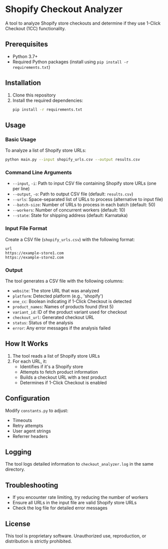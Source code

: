 # Shopify Checkout Analyzer

A tool to analyze Shopify store checkouts and determine if they use 1-Click Checkout (1CC) functionality.

## Prerequisites

- Python 3.7+
- Required Python packages (install using `pip install -r requirements.txt`)

## Installation

1. Clone this repository
2. Install the required dependencies:
   ```bash
   pip install -r requirements.txt
   ```

## Usage

### Basic Usage

To analyze a list of Shopify store URLs:

```bash
python main.py --input shopify_urls.csv --output results.csv
```

### Command Line Arguments

- `--input`, `-i`: Path to input CSV file containing Shopify store URLs (one per line)
- `--output`, `-o`: Path to output CSV file (default: `results.csv`)
- `--urls`: Space-separated list of URLs to process (alternative to input file)
- `--batch-size`: Number of URLs to process in each batch (default: 50)
- `--workers`: Number of concurrent workers (default: 10)
- `--state`: State for shipping address (default: Karnataka)

### Input File Format

Create a CSV file (`shopify_urls.csv`) with the following format:

```
url
https://example-store1.com
https://example-store2.com
```

### Output

The tool generates a CSV file with the following columns:
- `website`: The store URL that was analyzed
- `platform`: Detected platform (e.g., 'shopify')
- `one_cc`: Boolean indicating if 1-Click Checkout is detected
- `product_names`: Names of products found (first 5)
- `variant_id`: ID of the product variant used for checkout
- `checkout_url`: Generated checkout URL
- `status`: Status of the analysis
- `error`: Any error messages if the analysis failed

## How It Works

1. The tool reads a list of Shopify store URLs
2. For each URL, it:
   - Identifies if it's a Shopify store
   - Attempts to fetch product information
   - Builds a checkout URL with a test product
   - Determines if 1-Click Checkout is enabled

## Configuration

Modify `constants.py` to adjust:
- Timeouts
- Retry attempts
- User agent strings
- Referrer headers

## Logging

The tool logs detailed information to `checkout_analyzer.log` in the same directory.

## Troubleshooting

- If you encounter rate limiting, try reducing the number of workers
- Ensure all URLs in the input file are valid Shopify store URLs
- Check the log file for detailed error messages

## License

This tool is proprietary software. Unauthorized use, reproduction, or distribution is strictly prohibited.
